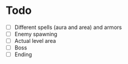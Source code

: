 # Todo

- [ ] Different spells (aura and area) and armors
- [ ] Enemy spawning
- [ ] Actual level area
- [ ] Boss
- [ ] Ending
